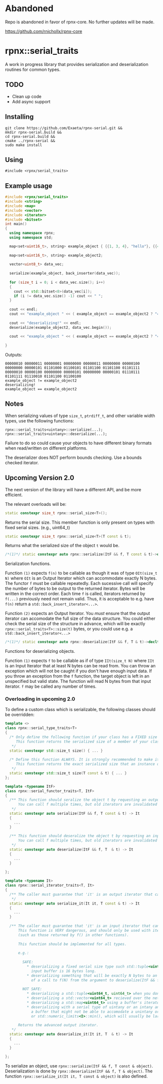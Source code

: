 # Abandoned

Repo is abandoned in favor of rpnx-core. No further updates will be made.

https://github.com/rnichollx/rpnx-core

# rpnx::serial_traits

A work in progress library that provides serialization and deserialization routines for common types.

## TODO

  * Clean up code
  * Add async support

## Installing

```
git clone https://github.com/Exaeta/rpnx-serial.git &&
mkdir rpnx-serial.build &&
cd rpnx-serial.build &&
cmake ../rpnx-serial &&
sudo make install
``` 

## Using

```#include <rpnx/serial_traits>```

## Example usage

```c++
#include <rpnx/serial_traits>
#include <string>
#include <map>
#include <vector>
#include <iterator>
#include <bitset>
int main()
{
  using namespace rpnx;
  using namespace std;

  map<set<uint16_t>, string> example_object { {{1, 3, 4}, "hello"}, {{4, 5}, "world" }};
  
  map<set<uint16_t>, string> example_object2;
  
  vector<uint8_t> data_vec;
    
  serialize(example_object, back_inserter(data_vec));
  
  for (size_t i = 0; i < data_vec.size(); i++)
  {
    cout << std::bitset<8>(data_vec[i]);
    if (i != data_vec.size() -1) cout << " ";
  }
  
  cout << endl;
  cout << "example_object " << ( example_object == example_object2 ? "==" : "!=" ) << " example_object2" << endl;
  
  cout << "deserializing!" << endl;
  deserialize(example_object2, data_vec.begin());
  
  cout << "example_object " << ( example_object == example_object2 ? "==" : "!=" ) << " example_object2" << endl;
    
}
```
Outputs:
```
00000010 00000011 00000001 00000000 00000011 00000000 00000100 00000000 00000101 01101000 01100101 01101100 01101100 01101111 00000010 00000100 00000000 00000101 00000000 00000101 01110111 01101111 01110010 01101100 01100100
example_object != example_object2
deserializing!
example_object == example_object2

```
## Notes

When serializing values of type ```size_t```, ```ptrdiff_t```, and other variable width types, use the following functions:
```
rpnx::serial_traits<uintany>::serialize(...);
rpnx::serial_traits<uintany>::deserialize(...);
```
Failure to do so could cause your objects to have different binary formats when read/written on different platforms.

The deserializer does NOT perform bounds checking. Use a bounds checked iterator.

## Upcoming Version 2.0

The next version of the library will have a different API, and be more efficient.

The relevant overloads will be:


```C++
static constexpr size_t rpnx::serial_size<T>();
```
Returns the serial size. This member function is only present on types with fixed serial sizes. (e.g., uint64_t)


```C++
static constexpr size_t rpnx::serial_size<T>(T const & t);
```
Returns what the serialized size of the object ```t``` would be.


```C++
/*(1)*/ static constexpr auto rpnx::serialize(ItF && f, T const & t)->decltype(f());

```
Serialization functions.


Function ```(1)``` expects ```f(n)``` to be callable as though it was of type ```OIt(size_t N)``` where ```OIt``` is an Output Iterator which can accommodate exactly N bytes. The functor ```f``` must be callable repeatedly. Each sucessive call will specify the number of bytes to be output to the returned iterator. Bytes will be  written in the correct order. Each time ```f``` is called, iterators returned by ```f(...)``` previously need not remain valid. Thus, it is acceptable to e.g. have ```f(n)``` return a ```std::back_insert_iterator<...>```.

Function ```(2)``` expects an Output Iterator. You *must* ensure that the output iterator can accomodate the full size of the data structure. You could either check the serial size of the structure in advance, which will be exactly ```rpnx::serial_traits<T>::size(t)``` bytes, or you could use e.g. a ```std::back_insert_iterator<...>```</s>

```C++
/*(1)*/ static constexpr auto rpnx::deserialize(ItF && f, T & t)->decltype(f());
```
Functions for deserializing objects.

Function ```(1)``` expects ```f``` to be callable as if of type ```IIt(size_t N)``` where ```IIt``` is an Input Iterator that at least N bytes can be read from. You can throw an exception which will not be caught if you don't have enough input data. If you throw an exception from the ```f``` function, the target object is left in an unspecified but valid state. The function will read N bytes from that input iterator. ```f``` may be called any number of times.

### Overloading in upcoming 2.0

To define a custom class which is serializable, the following classes should be overridden:

```C++
template <>
class rpnx::serial_type_traits<T>
{
  /* Only define the following function if your class has a FIXED size when serialized.
     This function returns the serialized size of a member of your class.
   */
  static constexpr std::size_t size() { ... }
  
  /* Define this function ALWAYS. It is strongly recommended to make it constexpr if possible.
     This function returns the exact serialized size that an instance of your class would be.
   */
  static constexpr std::size_t size(T const & t) { ... }
};

template <typename ItF>
class rpnx::serial_functor_traits<T, ItF>
{
  /** This function should seralize the object t by requesting an output iterator from the function f.
      You can call f multiple times, but old iterators are invalidated by a call to f(...)   
   */
  static constexpr auto serialize(ItF && f, T const & t) -> It
  {
    ...
  }
  
  /** This function should deseralize the object t by requesting an input iterator from the function f.
      You can call f multiple times, but old iterators are invalidated by a call to f(...)   
   */
  static constexpr auto deserialize(ItF && f, T  & t) -> It
  {
    ...
  }
  
};

template <typename It>
class rpnx::serial_iterator_traits<T, It>
{
  /** The caller must guarantee that 'it' is an output iterator that can accept the required number of bytes.
   */
  static constexpr auto serialize_it(It it, T const & t) -> It
  {
    ...
  }
  
  /** The caller must guarantee that 'it' is an input iterator that can provide the required number of bytes.
      This function is VERY dangerous, and should only be used with iterators you know can accomodate the data,
      (such as those returned by f() in other functions).
     
      This function should be implemented for all types.
      
      e.g.:
      
        SAFE:
          * deserializing a fixed serial size type such std::tuple<uint64_t, uint64_t> when you know the 
            input buffer is 16 bytes long.
          * deserializing something that will be exactly N bytes to an iterator you received as the result
            of a call to f(N) from the argument to deserialize(ItF && f, T const & t)
          
        NOT SAFE:
          * deserializing a std::tuple<uint64_t, uint64_t> when you don't check the input size beforehand
          * deserializing a std::vector<uint64_t> recieved over the network using a vector's .begin()
          * deserializing a std::map<uint64_t> using a buffer's iterator
          * deserializing with a serial type of uintany or an intany an integer of type I from
            a buffer that might not be able to accomodate a unintany or intany value of std::numeric_limits<I>::max(),
            or std::numeric_limits<I>::min(), which will usually be larger than the sizeof that integral type. 
      
      Returns the advanced output iterator. 
   */
  static constexpr auto deserialize_it(It it, T  & t) -> It
  {
    ...
  }
  
};
```

To serialize an object, use ```rpnx::serialize(ItF && f, T const & object)```. Deserialization is done by ```rpnx::deserialize(ItF && f, T & object)```. The function ```rpnx::serialize_it(It it, T const & object)``` is also defined.

